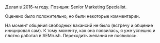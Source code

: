 Делал в 2016-м году.
Позиция: Senior Marketing Specialist.

Оценено было положительно, но были некоторые комментарии.

На момент общения свободных вакансий не было (встречу и общение иницировал сам). К тому моменту, как она появилась, я уже успешно и плотно работал в SEMrush. Переходить желания не появилось.
